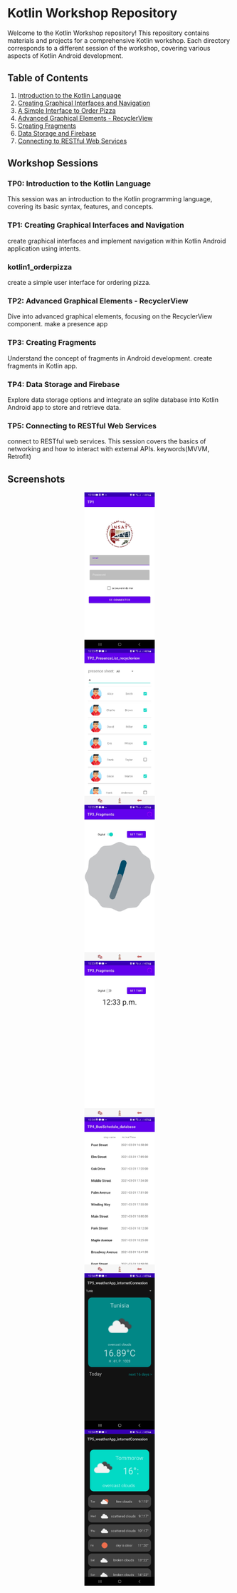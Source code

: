 # Kotlin Workshop Repository

Welcome to the Kotlin Workshop repository! This repository contains materials and projects for a comprehensive Kotlin workshop. Each directory corresponds to a different session of the workshop, covering various aspects of Kotlin Android development.

## Table of Contents

1. [Introduction to the Kotlin Language](./TP0_Kotlin_Initiation)
2. [Creating Graphical Interfaces and Navigation](./TP1_graphicalInterface_navigation)
3. [A Simple Interface to Order Pizza](./Kotlin1_OrderPizza)
4. [Advanced Graphical Elements - RecyclerView](./TP2_PresenceList_recycleview)
5. [Creating Fragments](./TP3_Fragments)
6. [Data Storage and Firebase](./TP4_BusSchedule_database)
7. [Connecting to RESTful Web Services](./TP5_weatherApp_internetConnexion)

## Workshop Sessions

### TP0: Introduction to the Kotlin Language

This session was an introduction to the Kotlin programming language, covering its basic syntax, features, and concepts.


### TP1: Creating Graphical Interfaces and Navigation

create graphical interfaces and implement navigation within Kotlin Android application using intents.

### kotlin1_orderpizza

create a simple user interface for ordering pizza.

### TP2: Advanced Graphical Elements - RecyclerView

Dive into advanced graphical elements, focusing on the RecyclerView component.
make a presence app 

### TP3: Creating Fragments

Understand the concept of fragments in Android development.
create fragments in Kotlin app.

### TP4: Data Storage and Firebase

Explore data storage options and integrate an sqlite database into Kotlin Android app to store and retrieve data.

### TP5: Connecting to RESTful Web Services

connect to RESTful web services. This session covers the basics of networking and how to interact with external APIs.
keywords(MVVM, Retrofit)

## Screenshots
<div style="display: flex; flex-direction: column; align-items: center;">
    <img src="./screenshots/tp1.jpg" alt="TP1" title="TP1" style="height: 350px; margin-right 40px;"/>
    <img src="./screenshots/tp2.jpg" alt="TP2" title="TP2" style="height: 350px; margin-right 40px;"/>
    <img src="./screenshots/tp3_1.jpg" alt="tp3_1"  style="height: 350px; margin-right 40px;"/>
    <img src="./screenshots/tp3_2.jpg" alt="tp3_2" style="height: 350px; margin-right 40px;"/>
    <img src="./screenshots/tp4.jpg" alt="TP5" title="TP5" style="height: 350px; margin-right 40px;"/>
    <img src="./screenshots/tp5_1.jpg" alt="tp5_1"  style="height: 350px; margin-right 40px;"/>
    <img src="./screenshots/tp5_2.jpg" alt="tp5_2"  style="height: 350px; margin-right 40px;"/>
</div>


